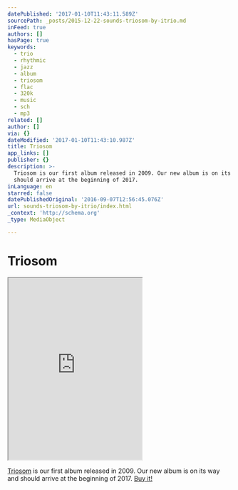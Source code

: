 ```yaml
---
datePublished: '2017-01-10T11:43:11.589Z'
sourcePath: _posts/2015-12-22-sounds-triosom-by-itrio.md
inFeed: true
authors: []
hasPage: true
keywords:
  - trio
  - rhythmic
  - jazz
  - album
  - triosom
  - flac
  - 320k
  - music
  - sch
  - mp3
related: []
author: []
via: {}
dateModified: '2017-01-10T11:43:10.987Z'
title: Triosom
app_links: []
publisher: {}
description: >-
  Triosom is our first album released in 2009. Our new album is on its way and
  should arrive at the beginning of 2017.
inLanguage: en
starred: false
datePublishedOriginal: '2016-09-07T12:56:45.076Z'
url: sounds-triosom-by-itrio/index.html
_context: 'http://schema.org'
_type: MediaObject

---
```

# Triosom

<iframe src="https://the-grid.github.io/ed-userhtml/?g=eJwNw1EKwCAIANAb5f9uUyZLyhR1xG6_PXgj0y6Ac07BQRSEKuUPTXXyvoHTWcGcIiYndMVHaGdAq7tjFbNVX_IyUtYHe_Id7Q" height="408" style=""></iframe>

[Triosom][0] is our first album released in 2009\. Our new album is on its way and should arrive at the beginning of 2017\.
[Buy it!][1]

[0]: http://music.itrio.ch/album/triosom "Triosom"
[1]: http://music.itrio.ch/